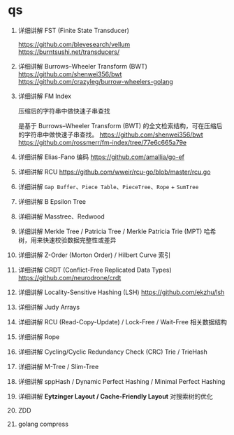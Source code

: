 # qs

1. 详细讲解 FST (Finite State Transducer)

   https://github.com/blevesearch/vellum
   https://burntsushi.net/transducers/

2. 详细讲解 Burrows–Wheeler Transform (BWT)
   https://github.com/shenwei356/bwt
   https://github.com/crazyleg/burrow-wheelers-golang
3. 详细讲解 FM Index

   压缩后的字符串中做快速子串查找

   是基于 Burrows–Wheeler Transform (BWT) 的全文检索结构，可在压缩后的字符串中做快速子串查找。
   https://github.com/shenwei356/bwt
   https://github.com/rossmerr/fm-index/tree/77e6c665a79e

4. 详细讲解 Elias-Fano 编码
   https://github.com/amallia/go-ef
5. 详细讲解 RCU
   https://github.com/wweir/rcu-go/blob/master/rcu.go
6. 详细讲解 `Gap Buffer`、`Piece Table`、`PieceTree`、`Rope` + `SumTree`

7. 详细讲解 B Epsilon Tree
8. 详细讲解 Masstree、Redwood
9. 详细讲解 Merkle Tree / Patricia Tree / Merkle Patricia Trie (MPT)
   哈希树，用来快速校验数据完整性或差异
10. 详细讲解 Z-Order (Morton Order) / Hilbert Curve 索引
11. 详细讲解 CRDT (Conflict-Free Replicated Data Types)
    https://github.com/neurodrone/crdt
12. 详细讲解 Locality-Sensitive Hashing (LSH)
    https://github.com/ekzhu/lsh
13. 详细讲解 Judy Arrays
14. 详细讲解 RCU (Read-Copy-Update) / Lock-Free / Wait-Free 相关数据结构
15. 详细讲解 Rope
16. 详细讲解 Cycling/Cyclic Redundancy Check (CRC) Trie / TrieHash
17. 详细讲解 M-Tree / Slim-Tree
18. 详细讲解 sppHash / Dynamic Perfect Hashing / Minimal Perfect Hashing
19. 详细讲解 **Eytzinger Layout / Cache-Friendly Layout** 对搜索树的优化
20. ZDD
21. golang compress
